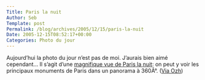 ```yaml
--- 
Title: Paris la nuit
Author: Seb
Template: post
Permalink: /blog/archives/2005/12/15/paris-la-nuit
Date: 2005-12-15T08:52:17+00:00
Categories: Photo du jour
--- 
```


Aujourd&rsquo;hui la photo du jour n&rsquo;est pas de moi. J&rsquo;aurais bien aimé cependant&#8230; Il s&rsquo;agit d&rsquo;une [magnifique vue de Paris la nuit][1]: on peut y voir les principaux monuments de Paris dans un panorama à 360Â°. ([Via Ozh][2])

 [1]: http://framboise781.free.fr/paris "Les principaux monuments de Paris en panoramique (Photo : 360Â°, 15.000 x 500 px, 1.8 Mo)"
 [2]: http://frenchfragfactory.net/ozh/archives/2005/12/14/paris-by-night/